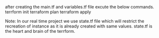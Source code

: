 after creating the main.tf and variables.tf file excute the below commands.
terrform init
terraform plan
terraform apply


Note: In our real time project we use state.tf file which will restrict the recreation of instance as it is already created with same values.
state.tf is the heart and brain of the terrform.
